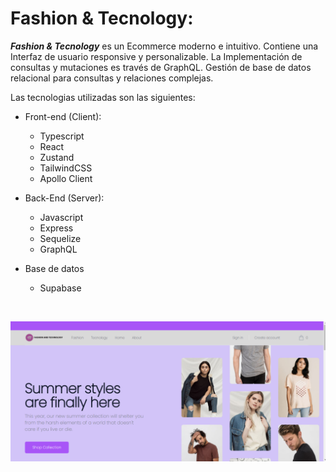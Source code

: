 # Fashion & Tecnology:

**_Fashion & Tecnology_** es un Ecommerce moderno e intuitivo. Contiene una Interfaz de usuario responsive y personalizable. La Implementación de consultas y mutaciones es través de GraphQL. Gestión de base de datos relacional para consultas y relaciones complejas.

Las tecnologias utilizadas son las siguientes:

- Front-end (Client):
  - Typescript
  - React
  - Zustand
  - TailwindCSS
  - Apollo Client

- Back-End (Server):
  - Javascript
  - Express
  - Sequelize
  - GraphQL

- Base de datos
  - Supabase

<br/>
<p align="center">
  <img src="./src/imagenes/img11.png"/>
</p>
